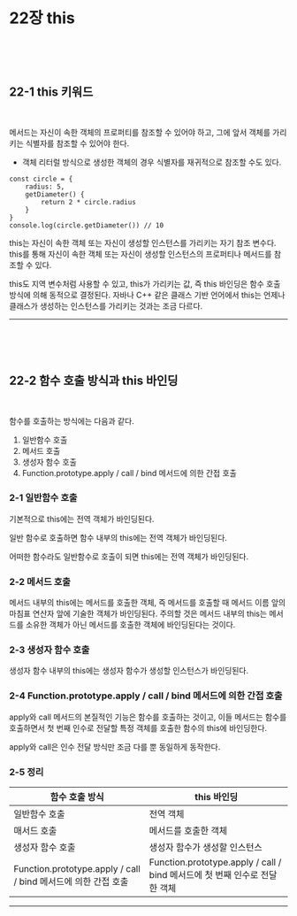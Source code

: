 # 22장 this

<br>
<br>
<br>

## 22-1 this 키워드

<br>

메서드는 자신이 속한 객체의 프로퍼티를 참조할 수 있어야 하고, 그에 앞서 객체를 가리키는 식별자를 참조할 수 있어야 한다.

- 객체 리터럴 방식으로 생성한 객체의 경우 식별자를 재귀적으로 참조할 수도 있다.

```
const circle = {
    radius: 5,
    getDiameter() {
        return 2 * circle.radius
    }
}
console.log(circle.getDiameter()) // 10
```

this는 자신이 속한 객체 또는 자신이 생성할 인스턴스를 가리키는 자기 참조 변수다. this를 통해 자신이 속한 객체 또는 자신이 생성할 인스턴스의 프로퍼티나 메서드를 참조할 수 있다.

this도 지역 변수처럼 사용할 수 있고, this가 가리키는 값, 즉 this 바인딩은 함수 호출 방식에 의해 동적으로 결정된다. 자바나 C++ 같은 클래스 기반 언어에서 this는 언제나 클래스가 생성하는 인스턴스를 가리키는 것과는 조금 다르다.

---

<br>
<br>
<br>

## 22-2 함수 호출 방식과 this 바인딩

<br>

함수를 호출하는 방식에는 다음과 같다.

1. 일반함수 호출
2. 메서드 호출
3. 생성자 함수 호출
4. Function.prototype.apply / call / bind 메서드에 의한 간접 호출

### 2-1 일반함수 호출

기본적으로 this에는 전역 객체가 바인딩된다.

일반 함수로 호출하면 함수 내부의 this에는 전역 객체가 바인딩된다.

어떠한 함수라도 일반함수로 호출이 되면 this에는 전역 객체가 바인딩된다.

### 2-2 메서드 호출

메서드 내부의 this에는 메서드를 호출한 객체, 즉 메서드를 호출할 때 메서드 이름 앞의 마침표 연산자 앞에 기술한 객체가 바인딩된다. 주의할 것은 메서드 내부의 this는 메서드를 소유한 객체가 아닌 메서드를 호출한 객체에 바인딩된다는 것이다.

### 2-3 생성자 함수 호출

생성자 함수 내부의 this에는 생성자 함수가 생성할 인스턴스가 바인딩된다.

### 2-4 Function.prototype.apply / call / bind 메서드에 의한 간접 호출

apply와 call 메서드의 본질적인 기능은 함수를 호출하는 것이고, 이들 메서드는 함수를 호출하면서 첫 번째 인수로 전달할 특정 객체를 호출한 함수의 this에 바인딩한다.

apply와 call은 인수 전달 방식만 조금 다를 뿐 동일하게 동작한다.

### 2-5 정리

|함수 호출 방식|this 바인딩|
|-|-|
|일반함수 호출|전역 객체|
|매서드 호출|메서드를 호출한 객체|
|생성자 함수 호출|생성자 함수가 생성할 인스턴스|
|Function.prototype.apply / call / bind 메서드에 의한 간접 호출|Function.prototype.apply / call / bind 메서드에 첫 번째 인수로 전달한 객체|

---
